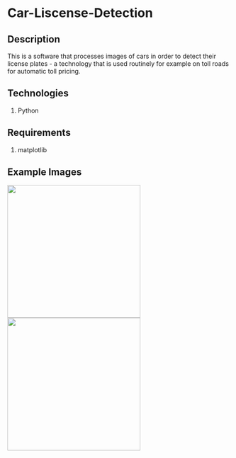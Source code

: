 # Car-Liscense-Detection

## Description
This is a software that processes images of cars in order to detect their license plates - a technology that is used routinely for example on toll roads for automatic toll pricing.

## Technologies
1. Python

## Requirements
1. matplotlib

## Example Images
<img src= "https://user-images.githubusercontent.com/88303440/197385558-1cc78724-ba9f-4938-b420-12db9d3af870.png" width="300px" height= "300px">
<img src= "https://user-images.githubusercontent.com/88303440/197385558-1cc78724-ba9f-4938-b420-12db9d3af870.png" width="300px" height= "300px">
